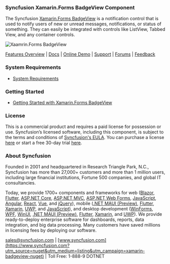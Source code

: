 ### Syncfusion Xamarin.Forms BadgeView Component
The Syncfusion [Xamarin.Forms BadgeView](https://www.syncfusion.com/xamarin-ui-controls/xamarin-badge-view?utm_source=nuget&utm_medium=listing&utm_campaign=xamarin-badgeview-nuget) is a notification control that is used to notify users of new or unread messages, notifications, or status of something. They can easily be integrated with controls like ListView, Tabbed View, and any container controls.

![Xaamrin.Forms BadgeView](https://cdn.syncfusion.com/nuget-readme/xamarin/xamarin_forms_badgeview.png)

[Features Overview](https://www.syncfusion.com/xamarin-ui-controls/xamarin-badge-view?utm_source=nuget&utm_medium=listing&utm_campaign=xamarin-badgeview-nuget) | [Docs](https://help.syncfusion.com/xamarin/badge-view/getting-started?utm_source=nuget&utm_medium=listing&utm_campaign=xamarin-badgeview-nuget) | [Online Demo](https://github.com/syncfusion/xamarin-demos?utm_source=nuget&utm_medium=listing&utm_campaign=xamarin-badgeview-nuget) | [Support](https://www.syncfusion.com/support/directtrac/incidents/newincident?utm_source=nuget&utm_medium=listing&utm_campaign=xamarin-badgeview-nuget) | [Forums](https://www.syncfusion.com/forums/xamarin.forms?utm_source=nuget&utm_medium=listing&utm_campaign=xamarin-badgeview-nuget) | [Feedback](https://www.syncfusion.com/feedback/xamarin-forms?utm_source=nuget&utm_medium=listing&utm_campaign=xamarin-badgeview-nuget)

### System Requirements

* [System Requirements](https://help.syncfusion.com/xamarin/installation/system-requirements?utm_source=nuget&utm_medium=listing&utm_campaign=xamarin-badgeview-nuget)

### Getting Started

* [Getting Started with Xamarin.Forms BadgeView](https://help.syncfusion.com/xamarin/badge-view/getting-started?utm_source=nuget&utm_medium=listing&utm_campaign=xamarin-badgeview-nuget)

### License

This is a commercial product and requires a paid license for possession or use. Syncfusion’s licensed software, including this component, is subject to the terms and conditions of [Syncfusion's EULA](https://www.syncfusion.com/eula/es/?utm_source=nuget&utm_medium=listing&utm_campaign=xamarin-badgeview-nuget). You can purchase a license [here](https://www.syncfusion.com/sales/products?utm_source=nuget&utm_medium=listing&utm_campaign=xamarin-badgeview-nuget) or start a free 30-day trial [here](https://www.syncfusion.com/account/manage-trials/start-trials?utm_source=nuget&utm_medium=listing&utm_campaign=xamarin-badgeview-nuget).

### About Syncfusion

Founded in 2001 and headquartered in Research Triangle Park, N.C., Syncfusion has more than 27,000+ customers and more than 1 million users, including large financial institutions, Fortune 500 companies, and global IT consultancies.
 
Today, we provide 1700+ components and frameworks for web ([Blazor](https://www.syncfusion.com/blazor-components?utm_source=nuget&utm_medium=listing&utm_campaign=xamarin-badgeview-nuget), [Flutter](https://www.syncfusion.com/flutter-widgets?utm_source=nuget&utm_medium=listing&utm_campaign=xamarin-badgeview-nuget), [ASP.NET Core](https://www.syncfusion.com/aspnet-core-ui-controls?utm_source=nuget&utm_medium=listing&utm_campaign=xamarin-badgeview-nuget), [ASP.NET MVC](https://www.syncfusion.com/aspnet-mvc-ui-controls?utm_source=nuget&utm_medium=listing&utm_campaign=xamarin-badgeview-nuget), [ASP.NET Web Forms](https://www.syncfusion.com/jquery/aspnet-webforms-ui-controls?utm_source=nuget&utm_medium=listing&utm_campaign=xamarin-badgeview-nuget), [JavaScript](https://www.syncfusion.com/javascript-ui-controls?utm_source=nuget&utm_medium=listing&utm_campaign=xamarin-badgeview-nuget), [Angular](https://www.syncfusion.com/angular-ui-components?utm_source=nuget&utm_medium=listing&utm_campaign=xamarin-badgeview-nuget), [React](https://www.syncfusion.com/react-ui-components?utm_source=nuget&utm_medium=listing&utm_campaign=xamarin-badgeview-nuget), [Vue](https://www.syncfusion.com/vue-ui-components?utm_source=nuget&utm_medium=listing&utm_campaign=xamarin-badgeview-nuget), and [jQuery](https://www.syncfusion.com/jquery-ui-widgets?utm_source=nuget&utm_medium=listing&utm_campaign=xamarin-badgeview-nuget)), mobile ([.NET MAUI (Preview)](https://www.syncfusion.com/maui-controls?utm_source=nuget&utm_medium=listing&utm_campaign=xamarin-badgeview-nuget), [Flutter](https://www.syncfusion.com/flutter-widgets?utm_source=nuget&utm_medium=listing&utm_campaign=xamarin-badgeview-nuget), [Xamarin](https://www.syncfusion.com/xamarin-ui-controls?utm_source=nuget&utm_medium=listing&utm_campaign=xamarin-badgeview-nuget), [UWP](https://www.syncfusion.com/uwp-ui-controls?utm_source=nuget&utm_medium=listing&utm_campaign=xamarin-badgeview-nuget), and [JavaScript](https://www.syncfusion.com/javascript-ui-controls?utm_source=nuget&utm_medium=listing&utm_campaign=xamarin-badgeview-nuget)), and desktop development ([WinForms](https://www.syncfusion.com/winforms-ui-controls?utm_source=nuget&utm_medium=listing&utm_campaign=xamarin-badgeview-nuget), [WPF](https://www.syncfusion.com/wpf-controls?utm_source=nuget&utm_medium=listing&utm_campaign=xamarin-badgeview-nuget), [WinUI](https://www.syncfusion.com/winui-controls?utm_source=nuget&utm_medium=listing&utm_campaign=xamarin-badgeview-nuget), [.NET MAUI (Preview)](https://www.syncfusion.com/maui-controls?utm_source=nuget&utm_medium=listing&utm_campaign=xamarin-badgeview-nuget), [Flutter](https://www.syncfusion.com/flutter-widgets?utm_source=nuget&utm_medium=listing&utm_campaign=xamarin-badgeview-nuget), [Xamarin](https://www.syncfusion.com/xamarin-ui-controls?utm_source=nuget&utm_medium=listing&utm_campaign=xamarin-badgeview-nuget), and [UWP](https://www.syncfusion.com/uwp-ui-controls?utm_source=nuget&utm_medium=listing&utm_campaign=xamarin-badgeview-nuget)). We provide ready-to-deploy enterprise software for dashboards, reports, data integration, and big data processing. Many customers have saved millions in licensing fees by deploying our software.

[sales@syncfusion.com](mailto:sales@syncfusion.com?Subject=Syncfusion%20Xamarin.Forms%20BadgeView-%20NuGet) | [www.syncfusion.com](https://www.syncfusion.com?utm_source=nuget&utm_medium=listing&utm_campaign=xamarin-badgeview-nuget) | Toll Free: 1-888-9 DOTNET



     